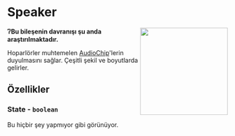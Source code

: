 # Speaker

<img src="https://docs.retrogadgets.game/api/modules/Speaker.png" width="200" align="right">

**❔Bu bileşenin davranışı şu anda araştırılmaktadır.**

Hoparlörler muhtemelen [AudioChip](../misc/AudioChip.md)'lerin duyulmasını sağlar. Çeşitli şekil ve boyutlarda gelirler.

## Özellikler

### State - `boolean`
Bu hiçbir şey yapmıyor gibi görünüyor.